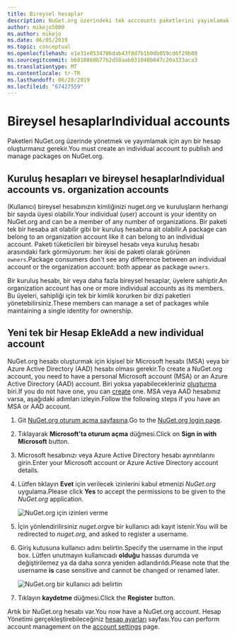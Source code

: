 ```yaml
---
title: Bireysel hesaplar
description: NuGet.org üzerindeki tek acccounts paketlerini yayımlamak için gereklidir
author: mikejo5000
ms.author: mikejo
ms.date: 06/05/2019
ms.topic: conceptual
ms.openlocfilehash: e1e31e0534706dab43f8d7b1b0db059cd6f29b80
ms.sourcegitcommit: b6810860b77b2d50aab031040b047c20a333aca3
ms.translationtype: MT
ms.contentlocale: tr-TR
ms.lasthandoff: 06/28/2019
ms.locfileid: "67427559"
---
```

# <a name="individual-accounts"></a><span data-ttu-id="1cc44-103">Bireysel hesaplar</span><span class="sxs-lookup"><span data-stu-id="1cc44-103">Individual accounts</span></span>

<span data-ttu-id="1cc44-104">Paketleri NuGet.org üzerinde yönetmek ve yayımlamak için ayrı bir hesap oluşturmanız gerekir.</span><span class="sxs-lookup"><span data-stu-id="1cc44-104">You must create an individual account to publish and manage packages on NuGet.org.</span></span>

## <a name="individual-accounts-vs-organization-accounts"></a><span data-ttu-id="1cc44-105">Kuruluş hesapları ve bireysel hesaplar</span><span class="sxs-lookup"><span data-stu-id="1cc44-105">Individual accounts vs. organization accounts</span></span>

<span data-ttu-id="1cc44-106">(Kullanıcı) bireysel hesabınızın kimliğinizi nuget.org ve kuruluşların herhangi bir sayıda üyesi olabilir.</span><span class="sxs-lookup"><span data-stu-id="1cc44-106">Your individual (user) account is your identity on NuGet.org and can be a member of any number of organizations.</span></span> <span data-ttu-id="1cc44-107">Bir paketi tek bir hesaba ait olabilir gibi bir kuruluş hesabına ait olabilir.</span><span class="sxs-lookup"><span data-stu-id="1cc44-107">A package can belong to an organization account like it can belong to an individual account.</span></span> <span data-ttu-id="1cc44-108">Paketi tüketicileri bir bireysel hesabı veya kuruluş hesabı arasındaki fark görmüyorum: her ikisi de paketi olarak görünen `owners`.</span><span class="sxs-lookup"><span data-stu-id="1cc44-108">Package consumers don't see any difference between an individual account or the organization account: both appear as package `owners`.</span></span>

<span data-ttu-id="1cc44-109">Bir kuruluş hesabı, bir veya daha fazla bireysel hesaplar, üyelere sahiptir.</span><span class="sxs-lookup"><span data-stu-id="1cc44-109">An organization account has one or more individual accounts as its members.</span></span> <span data-ttu-id="1cc44-110">Bu üyeleri, sahipliği için tek bir kimlik korurken bir dizi paketleri yönetebilirsiniz.</span><span class="sxs-lookup"><span data-stu-id="1cc44-110">These members can manage a set of packages while maintaining a single identity for ownership.</span></span>

## <a name="add-a-new-individual-account"></a><span data-ttu-id="1cc44-111">Yeni tek bir Hesap Ekle</span><span class="sxs-lookup"><span data-stu-id="1cc44-111">Add a new individual account</span></span>

<span data-ttu-id="1cc44-112">NuGet.org hesabı oluşturmak için kişisel bir Microsoft hesabı (MSA) veya bir Azure Active Directory (AAD) hesabı olması gerekir.</span><span class="sxs-lookup"><span data-stu-id="1cc44-112">To create a NuGet.org account, you need to have a personal Microsoft account (MSA) or an Azure Active Directory (AAD) account.</span></span> <span data-ttu-id="1cc44-113">Biri yoksa yapabilecekleriniz [oluşturma](https://signup.live.com) biri.</span><span class="sxs-lookup"><span data-stu-id="1cc44-113">If you do not have one, you can [create](https://signup.live.com) one.</span></span> <span data-ttu-id="1cc44-114">MSA veya AAD hesabınız varsa, aşağıdaki adımları izleyin.</span><span class="sxs-lookup"><span data-stu-id="1cc44-114">Follow the following steps if you have an MSA or AAD account.</span></span>

1. <span data-ttu-id="1cc44-115">Git [NuGet.org oturum açma sayfasına](https://www.nuget.org/users/account/LogOn).</span><span class="sxs-lookup"><span data-stu-id="1cc44-115">Go to the [NuGet.org login page](https://www.nuget.org/users/account/LogOn).</span></span>

1. <span data-ttu-id="1cc44-116">Tıklayarak **Microsoft'ta oturum açma** düğmesi.</span><span class="sxs-lookup"><span data-stu-id="1cc44-116">Click on **Sign in with Microsoft** button.</span></span>

1. <span data-ttu-id="1cc44-117">Microsoft hesabınızı veya Azure Active Directory hesabı ayrıntılarını girin.</span><span class="sxs-lookup"><span data-stu-id="1cc44-117">Enter your Microsoft account or Azure Active Directory account details.</span></span>

1. <span data-ttu-id="1cc44-118">Lütfen tıklayın **Evet** için verilecek izinlerini kabul etmenizi *NuGet.org* uygulama.</span><span class="sxs-lookup"><span data-stu-id="1cc44-118">Please click **Yes** to accept the permissions to be given to the *NuGet.org* application.</span></span>

   ![NuGet.org için izinleri verme](media/nuget-org-permissions.png)

1. <span data-ttu-id="1cc44-120">İçin yönlendirilirsiniz *nuget.org*ve bir kullanıcı adı kayıt istenir.</span><span class="sxs-lookup"><span data-stu-id="1cc44-120">You will be redirected to *nuget.org*, and asked to register a username.</span></span>

1. <span data-ttu-id="1cc44-121">Giriş kutusuna kullanıcı adını belirtin.</span><span class="sxs-lookup"><span data-stu-id="1cc44-121">Specify the username in the input box.</span></span> <span data-ttu-id="1cc44-122">Lütfen unutmayın kullanıcıadı **olduğu** hassas durumda ve değiştirilemez ya da daha sonra yeniden adlandırıldı.</span><span class="sxs-lookup"><span data-stu-id="1cc44-122">Please note that the username **is** case sensitive and cannot be changed or renamed later.</span></span>

   ![NuGet.org bir kullanıcı adı belirtin](media/nuget-org-register.png) 

1. <span data-ttu-id="1cc44-124">Tıklayın **kaydetme** düğmesi.</span><span class="sxs-lookup"><span data-stu-id="1cc44-124">Click the **Register** button.</span></span>

<span data-ttu-id="1cc44-125">Artık bir NuGet.org hesabı var.</span><span class="sxs-lookup"><span data-stu-id="1cc44-125">You now have a NuGet.org account.</span></span> <span data-ttu-id="1cc44-126">Hesap Yönetimi gerçekleştirebileceğiniz [hesap ayarları](https://www.nuget.org/account) sayfası.</span><span class="sxs-lookup"><span data-stu-id="1cc44-126">You can perform account management on the [account settings](https://www.nuget.org/account) page.</span></span>

